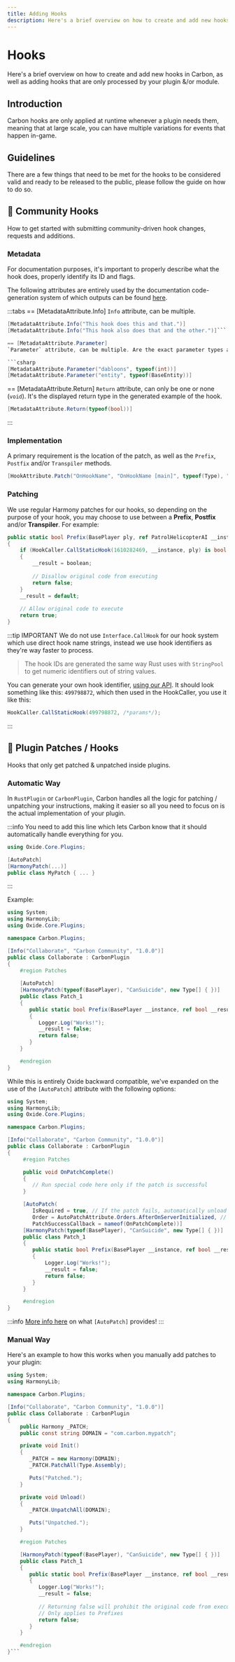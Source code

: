 ```yaml
---
title: Adding Hooks
description: Here's a brief overview on how to create and add new hooks in Carbon, as well as adding hooks that are only processed by your plugin &/or module.
---
```


# Hooks
Here's a brief overview on how to create and add new hooks in Carbon, as well as adding hooks that are only processed by your plugin &/or module.

## Introduction
Carbon hooks are only applied at runtime whenever a plugin needs them, meaning that at large scale, you can have multiple variations for events that happen in-game.

## Guidelines
There are a few things that need to be met for the hooks to be considered valid and ready to be released to the public, please follow the guide on how to do so.



## 🌟 Community Hooks
How to get started with submitting community-driven hook changes, requests and additions.

### Metadata
For documentation purposes, it's important to properly describe what the hook does, properly identify its ID and flags.

The following attributes are entirely used by the documentation code-generation system of which outputs can be found [here](../references/hooks).


:::tabs
== [MetadataAttribute.Info]
`Info` attribute, can be multiple.

```csharp
[MetadataAttribute.Info("This hook does this and that.")]
[MetadataAttribute.Info("This hook also does that and the other.")]```

== [MetadataAttribute.Parameter]
`Parameter` attribute, can be multiple. Are the exact parameter types and a readable name shown in the example.

```csharp
[MetadataAttribute.Parameter("dabloons", typeof(int))]
[MetadataAttribute.Parameter("entity", typeof(BaseEntity))]
```
== [MetadataAttribute.Return]
`Return` attribute, can only be one or none (`void`). It's the displayed return type in the generated example of the hook.


```csharp
[MetadataAttribute.Return(typeof(bool))]
```
:::

### Implementation
A primary requirement is the location of the patch, as well as the `Prefix`, `Postfix` and/or `Transpiler` methods.

```csharp
[HookAttribute.Patch("OnHookName", "OnHookName [main]", typeof(Type), "Method", [/* Method params */])]
```

### Patching
We use regular Harmony patches for our hooks, so depending on the purpose of your hook, you may choose to use between a **Prefix**, **Postfix** and/or **Transpiler**. For example:

```csharp
public static bool Prefix(BasePlayer ply, ref PatrolHelicopterAI __instance, out bool __result)
{
	if (HookCaller.CallStaticHook(1610282469, __instance, ply) is bool boolean)
	{
		__result = boolean;
		
		// Disallow original code from executing
		return false;
	}
	__result = default;
	
	// Allow original code to execute
	return true;
}
```

:::tip IMPORTANT
We do not use `Interface.CallHook` for our hook system which use direct hook name strings, instead we use hook identifiers as they're way faster to process.

> The hook IDs are generated the same way Rust uses with `StringPool` to get numeric identifiers out of string values.

You can generate your own hook identifier, [using our API](https://carbonmod.gg/mdhash/?hook=MyHookName).
It should look something like this: `499798872`, which then used in the HookCaller, you use it like this:
```csharp
HookCaller.CallStaticHook(499798872, /*params*/);
```
:::


## 🌟 Plugin Patches / Hooks
Hooks that only get patched & unpatched inside plugins.

### Automatic Way
In `RustPlugin` or `CarbonPlugin`, Carbon handles all the logic for patching / unpatching your instructions, making it easier so all you need to focus on is the actual implementation of your plugin.

:::info
You need to add this line which lets Carbon know that it should automatically handle everything for you.
```csharp
using Oxide.Core.Plugins;

[AutoPatch]
[HarmonyPatch(...)]
public class MyPatch { ... }
```
:::

Example:
```csharp
using System;
using HarmonyLib;
using Oxide.Core.Plugins;

namespace Carbon.Plugins;

[Info("Collaborate", "Carbon Community", "1.0.0")]
public class Collaborate : CarbonPlugin
{
    #region Patches
    
    [AutoPatch]
    [HarmonyPatch(typeof(BasePlayer), "CanSuicide", new Type[] { })]
    public class Patch_1
    {
       public static bool Prefix(BasePlayer __instance, ref bool __result)
       {
          Logger.Log("Works!");
          __result = false;
          return false;
       }
    }

    #endregion
}
```

While this is entirely Oxide backward compatible, we've expanded on the use of the `[AutoPatch]` attribute with the following options:

```csharp
using System;
using HarmonyLib;
using Oxide.Core.Plugins;

namespace Carbon.Plugins;

[Info("Collaborate", "Carbon Community", "1.0.0")]
public class Collaborate : CarbonPlugin
{
     #region Patches

     public void OnPatchComplete()
     {
     	// Run special code here only if the patch is successful
     }

     [AutoPatch(
     	IsRequired = true, // If the patch fails, automatically unload the plugin
     	Order = AutoPatchAttribute.Orders.AfterOnServerInitialized, // Specify at what time on the plugin's initialization should the patch apply
     	PatchSuccessCallback = nameof(OnPatchComplete))]
     [HarmonyPatch(typeof(BasePlayer), "CanSuicide", new Type[] { })]
     public class Patch_1
     {
     	public static bool Prefix(BasePlayer __instance, ref bool __result)
     	{
     		Logger.Log("Works!");
     		__result = false;
     		return false;
     	}
     }

     #endregion
}
```

:::info
[More info here](https://github.com/CarbonCommunity/Carbon.Common/blob/develop/src/Oxide/Attributes/OxideAttributes.cs#L7) on what `[AutoPatch]` provides!
:::

### Manual Way
Here's an example to how this works when you manually add patches to your plugin:

```csharp
using System;
using HarmonyLib;

namespace Carbon.Plugins;

[Info("Collaborate", "Carbon Community", "1.0.0")]
public class Collaborate : CarbonPlugin
{
    public Harmony _PATCH;
    public const string DOMAIN = "com.carbon.mypatch";

    private void Init()
    {
       _PATCH = new Harmony(DOMAIN);
       _PATCH.PatchAll(Type.Assembly);

       Puts("Patched.");
    }

    private void Unload()
    {
       _PATCH.UnpatchAll(DOMAIN);

       Puts("Unpatched.");
    }

    #region Patches

    [HarmonyPatch(typeof(BasePlayer), "CanSuicide", new Type[] { })]
    public class Patch_1
    {
       public static bool Prefix(BasePlayer __instance, ref bool __result)
       {
          Logger.Log("Works!");
          __result = false;
          
          // Returning false will prohibit the original code from executing
          // Only applies to Prefixes
          return false;
       }
    }

    #endregion
}```
